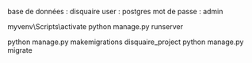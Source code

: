 ﻿base de données : disquaire
user : postgres
mot de passe : admin


myvenv\Scripts\activate
python manage.py runserver

python manage.py makemigrations disquaire_project
python manage.py migrate
